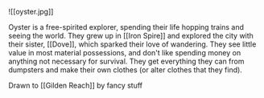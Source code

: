 ![[oyster.jpg]]

Oyster is a free-spirited explorer, spending their life hopping trains and seeing the world. They grew up in [[Iron Spire]] and explored the city with their sister, [[Dove]], which sparked their love of wandering. They see little value in most material possessions, and don't like spending money on anything not necessary for survival. They get everything they can from dumpsters and make their own clothes (or alter clothes that they find).

Drawn to [[Gilden Reach]] by fancy stuff
